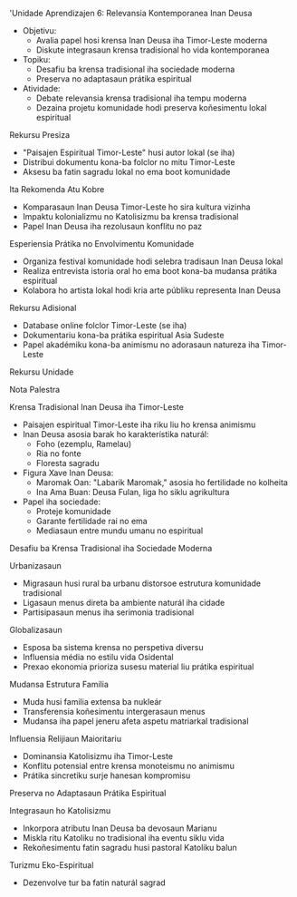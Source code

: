 'Unidade Aprendizajen 6: Relevansia Kontemporanea Inan Deusa
- Objetivu:
  * Avalia papel hosi krensa Inan Deusa iha Timor-Leste moderna
  * Diskute integrasaun krensa tradisional ho vida kontemporanea
- Topiku:
  * Desafiu ba krensa tradisional iha sociedade moderna
  * Preserva no adaptasaun prátika espiritual
- Atividade:
  * Debate relevansia krensa tradisional iha tempu moderna
  * Dezaina projetu komunidade hodi preserva koñesimentu lokal espiritual

Rekursu Presiza

- "Paisajen Espiritual Timor-Leste" husi autor lokal (se iha)
- Distribui dokumentu kona-ba folclor no mitu Timor-Leste
- Aksesu ba fatin sagradu lokal no ema boot komunidade

Ita Rekomenda Atu Kobre

- Komparasaun Inan Deusa Timor-Leste ho sira kultura vizinha
- Impaktu kolonializmu no Katolisizmu ba krensa tradisional
- Papel Inan Deusa iha rezolusaun konflitu no paz

Esperiensia Prátika no Envolvimentu Komunidade

- Organiza festival komunidade hodi selebra tradisaun Inan Deusa lokal
- Realiza entrevista istoria oral ho ema boot kona-ba mudansa prátika espiritual
- Kolabora ho artista lokal hodi kria arte públiku representa Inan Deusa

Rekursu Adisional

- Database online folclor Timor-Leste (se iha)
- Dokumentariu kona-ba prátika espiritual Asia Sudeste
- Papel akadémiku kona-ba animismu no adorasaun natureza iha Timor-Leste

Rekursu Unidade

Nota Palestra

Krensa Tradisional Inan Deusa iha Timor-Leste

- Paisajen espiritual Timor-Leste iha riku liu ho krensa animismu
- Inan Deusa asosia barak ho karakterístika naturál:
  * Foho (ezemplu, Ramelau)
  * Ria no fonte
  * Floresta sagradu
- Figura Xave Inan Deusa:
  * Maromak Oan: "Labarik Maromak," asosia ho fertilidade no kolheita
  * Ina Ama Buan: Deusa Fulan, liga ho siklu agrikultura
- Papel iha sociedade:
  * Proteje komunidade
  * Garante fertilidade rai no ema
  * Mediasaun entre mundu umanu no espiritual

Desafiu ba Krensa Tradisional iha Sociedade Moderna

Urbanizasaun
- Migrasaun husi rural ba urbanu distorsoe estrutura komunidade tradisional
- Ligasaun menus direta ba ambiente naturál iha cidade
- Partisipasaun menus iha serimonia tradisional

Globalizasaun
- Esposa ba sistema krensa no perspetiva diversu
- Influensia média no estilu vida Osidental
- Prexao ekonomia prioriza susesu material liu prátika espiritual

Mudansa Estrutura Familia
- Muda husi familia extensa ba nukleár
- Transferensia koñesimentu intergerasaun menus
- Mudansa iha papel jeneru afeta aspetu matriarkal tradisional

Influensia Relijiaun Maioritariu
- Dominansia Katolisizmu iha Timor-Leste
- Konflitu potensial entre krensa monoteismu no animismu
- Prátika sincretiku surje hanesan kompromisu

Preserva no Adaptasaun Prátika Espiritual

Integrasaun ho Katolisizmu
- Inkorpora atributu Inan Deusa ba devosaun Marianu
- Miskla ritu Katoliku no tradisional iha eventu siklu vida
- Rekoñesimentu fatin sagradu husi pastoral Katoliku balun

Turizmu Eko-Espiritual
- Dezenvolve tur ba fatin naturál sagrad